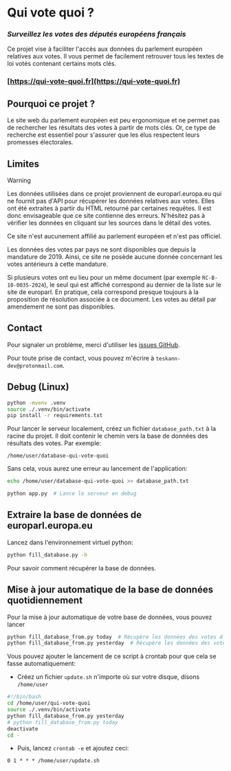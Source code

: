 # Qui vote quoi ?

### *Surveillez les votes des députés européens français*

Ce projet vise à faciliter l'accès aux données du parlement européen relatives aux votes. Il vous permet de facilement retrouver tous les textes de loi votés contenant certains mots clés.

### [https://qui-vote-quoi.fr](https://qui-vote-quoi.fr)

## Pourquoi ce projet ?

Le site web du parlement européen est peu ergonomique et ne permet pas de rechercher les résultats des votes à partir de mots clés. Or, ce type de recherche est essentiel pour s'assurer que les élus respectent leurs promesses électorales.

## Limites

> [!WARNING]  
> Les données utilisées dans ce projet proviennent de europarl.europa.eu qui ne fournit pas d'API pour récupérer les données relatives aux votes. Elles ont été extraites à partir du HTML retourné par certaines requêtes. Il est donc envisageable que ce site contienne des erreurs. N'hésitez pas à vérifier les données en cliquant sur les sources dans le détail des votes.
>
> Ce site n'est aucunement affilié au parlement européen et n'est pas officiel.

Les données des votes par pays ne sont disponibles que depuis la mandature de 2019. Ainsi, ce site ne posède aucune donnée concernant les votes antérieurs à cette mandature.

Si plusieurs votes ont eu lieu pour un même document (par exemple `RC-B-10-0035-2024`), le seul qui est affiché correspond au dernier de la liste sur le site de europarl. En pratique, cela correspond presque toujours à la proposition de résolution associée à ce document. Les votes au détail par amendement ne sont pas disponibles.

## Contact

Pour signaler un problème, merci d'utiliser les [issues GitHub](https://github.com/Teskann/qui-vote-quoi/issues).

Pour toute prise de contact, vous pouvez m'écrire à `teskann-dev@protonmail.com`.

## Debug (Linux)

```bash
python -mvenv .venv
source ./.venv/bin/activate
pip install -r requirements.txt
```

Pour lancer le serveur localement, créez un fichier `database_path.txt` à la racine du projet.
Il doit contenir le chemin vers la base de données des résultats des votes. Par exemple:
```text
/home/user/database-qui-vote-quoi
```
Sans cela, vous aurez une erreur au lancement de l'application:

```bash
echo /home/user/database-qui-vote-quoi >> database_path.txt
```

```bash
python app.py  # Lance le serveur en debug
```
## Extraire la base de données de europarl.europa.eu

Lancez dans l'environnement virtuel python:
```bash
python fill_database.py -h
```
Pour savoir comment récupérer la base de données.

## Mise à jour automatique de la base de données quotidiennement

Pour la mise à jour automatique de votre base de données, vous pouvez lancer
```bash
python fill_database_from.py today  # Récupère les données des votes d'aujourd'hui
python fill_database_from.py yesterday  # Récupère les données des votes d'hier
```

Vous pouvez ajouter le lancement de ce script à crontab pour que cela se fasse automatiquement:

- Créez un fichier `update.sh` n'importe où sur votre disque, disons `/home/user`
```bash
#!/bin/bash
cd /home/user/qui-vote-quoi
source ./.venv/bin/activate
python fill_database_from.py yesterday
# python fill_database_from.py today 
deactivate
cd -
```

- Puis, lancez `crontab -e` et ajoutez ceci:

```cron
0 1 * * * /home/user/update.sh
```